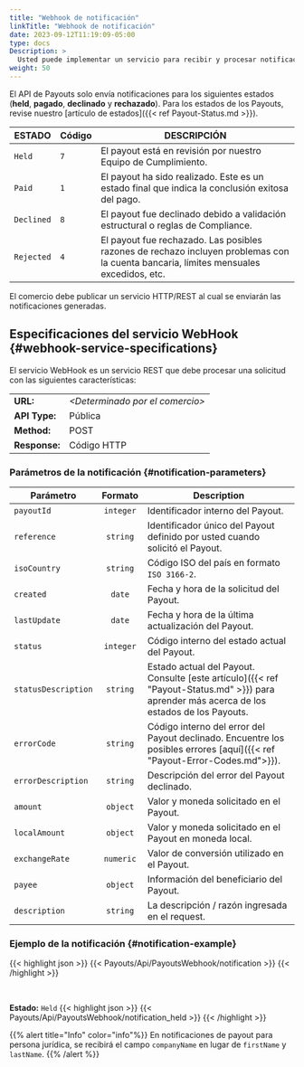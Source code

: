 ```yaml
---
title: "Webhook de notificación"
linkTitle: "Webhook de notificación"
date: 2023-09-12T11:19:09-05:00
type: docs
Description: >
  Usted puede implementar un servicio para recibir y procesar notificaciones relacionadas con los estados finales del Payout desde Bamboo.
weight: 50
---
```


El API de Payouts solo envía notificaciones para los siguientes estados (**held**, **pagado**, **declinado** y **rechazado**). Para los estados de los Payouts, revise nuestro [artículo de estados]({{< ref Payout-Status.md >}}).

| ESTADO    | Código | DESCRIPCIÓN |
|-----------|--------|-------------|
| `Held`    | `7`      | El payout está en revisión por nuestro Equipo de Cumplimiento. |
| `Paid`    | `1`      | El payout ha sido realizado. Este es un estado final que indica la conclusión exitosa del pago. |
| `Declined` | `8`      | El payout fue declinado debido a validación estructural o reglas de Compliance. |
| `Rejected` | `4`      | El payout fue rechazado. Las posibles razones de rechazo incluyen problemas con la cuenta bancaria, límites mensuales excedidos, etc.

El comercio debe publicar un servicio HTTP/REST al cual se enviarán las notificaciones generadas.

## Especificaciones del servicio WebHook {#webhook-service-specifications}
El servicio WebHook es un servicio REST que debe procesar una solicitud con las siguientes características:

<div id="shortTable"></div>

|        |          | 
|:-------|:---------|
|**URL:** | *\<Determinado por el comercio>* |
|**API Type:** | Pública |
|**Method:** | POST |
|**Response:** | Código HTTP |

### Parámetros de la notificación {#notification-parameters}

| Parámetro | Formato | Description |
|---|:-:|---|
| `payoutId` | `integer` | Identificador interno del Payout. |
| `reference` | `string` | Identificador único del Payout definido por usted cuando solicitó el Payout. |
| `isoCountry` | `string` | Código ISO del país en formato `ISO 3166-2`. |
| `created` | `date` | Fecha y hora de la solicitud del Payout. |
| `lastUpdate` | `date` | Fecha y hora de la última actualización del Payout. |
| `status` | `integer` | Código interno del estado actual del Payout. |
| `statusDescription` | `string` | Estado actual del Payout. Consulte [este artículo]({{< ref "Payout-Status.md" >}}) para aprender más acerca de los estados de los Payouts. |
| `errorCode` | `string` | Código interno del error del Payout declinado. Encuentre los posibles errores [aquí]({{< ref "Payout-Error-Codes.md">}}). |
| `errorDescription` | `string` | Descripción del error del Payout declinado. |
| `amount` | `object` | Valor y moneda solicitado en el Payout. |
| `localAmount` | `object` | Valor y moneda solicitado en el Payout en moneda local. |
| `exchangeRate` | `numeric` | Valor de conversión utilizado en el Payout. |
| `payee` | `object` | Información del beneficiario del Payout.  |
| `description` | `string` | La descripción / razón ingresada en el request.  |


### Ejemplo de la notificación {#notification-example}
{{< highlight json >}}
{{< Payouts/Api/PayoutsWebhook/notification >}}
{{< /highlight >}}

<br />

**Estado:** `Held`
{{< highlight json >}}
{{< Payouts/Api/PayoutsWebhook/notification_held >}}
{{< /highlight >}}


{{% alert title="Info" color="info"%}}
En notificaciones de payout para persona jurídica, se recibirá el campo `companyName` en lugar de `firstName` y `lastName`.
{{% /alert %}}